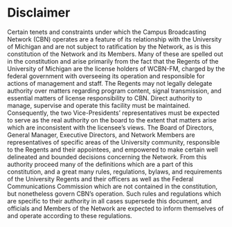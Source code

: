# Disclaimer

Certain tenets and constraints under which the Campus Broadcasting Network \(CBN\) operates are a feature of its relationship with the University of Michigan and are not subject to ratification by the Network, as is this constitution of the Network and its Members. Many of these are spelled out in the constitution and arise primarily from the fact that the Regents of the University of Michigan are the license holders of WCBN-FM, charged by the federal government with overseeing its operation and responsible for actions of management and staff. The Regents may not legally delegate authority over matters regarding program content, signal transmission, and essential matters of license responsibility to CBN. Direct authority to manage, supervise and operate this facility must be maintained. Consequently, the two Vice-Presidents’ representatives must be expected to serve as the real authority on the board to the extent that matters arise which are inconsistent with the licensee’s views. The Board of Directors, General Manager, Executive Directors, and Network Members are representatives of specific areas of the University community, responsible to the Regents and their appointees, and empowered to make certain well delineated and bounded decisions concerning the Network. From this authority proceed many of the definitions which are a part of this constitution, and a great many rules, regulations, bylaws, and requirements of the University Regents and their officers as well as the Federal Communications Commission which are not contained in the constitution, but nonetheless govern CBN’s operation. Such rules and regulations which are specific to their authority in all cases supersede this document, and officials and Members of the Network are expected to inform themselves of and operate according to these regulations.

